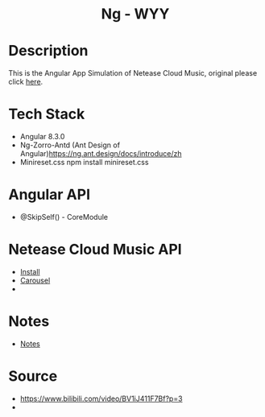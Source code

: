 <h1 align='center'>Ng - WYY</h1>

# Description
This is the Angular App Simulation of Netease Cloud Music, original please click [here](https://music.163.com/).

# Tech Stack
- Angular 8.3.0
- Ng-Zorro-Antd (Ant Design of Angular)https://ng.ant.design/docs/introduce/zh
- Minireset.css npm install minireset.css


# Angular API
- @SkipSelf() - CoreModule

# Netease Cloud Music API
- [Install](https://github.com/puddlejumper26/ng-wyy/issues/2)
- [Carousel](https://github.com/puddlejumper26/ng-wyy/issues/3)
- [](https://github.com/puddlejumper26/ng-wyy/issues/4)

# Notes
- [Notes](https://github.com/puddlejumper26/ng-wyy/issues/1)


# Source
- https://www.bilibili.com/video/BV1iJ411F7Bf?p=3
-